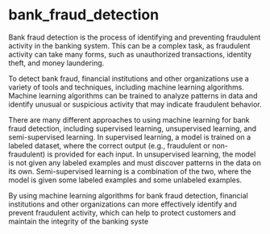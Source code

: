 # bank_fraud_detection

Bank fraud detection is the process of identifying and preventing fraudulent activity in the banking system. This can be a complex task, as fraudulent activity can take many forms, such as unauthorized transactions, identity theft, and money laundering.

To detect bank fraud, financial institutions and other organizations use a variety of tools and techniques, including machine learning algorithms. Machine learning algorithms can be trained to analyze patterns in data and identify unusual or suspicious activity that may indicate fraudulent behavior.

There are many different approaches to using machine learning for bank fraud detection, including supervised learning, unsupervised learning, and semi-supervised learning. In supervised learning, a model is trained on a labeled dataset, where the correct output (e.g., fraudulent or non-fraudulent) is provided for each input. In unsupervised learning, the model is not given any labeled examples and must discover patterns in the data on its own. Semi-supervised learning is a combination of the two, where the model is given some labeled examples and some unlabeled examples.

By using machine learning algorithms for bank fraud detection, financial institutions and other organizations can more effectively identify and prevent fraudulent activity, which can help to protect customers and maintain the integrity of the banking syste
